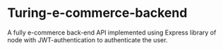 # Turing-e-commerce-backend
A fully e-commerce back-end API implemented using Express library of node with JWT-authentication to authenticate the user.
